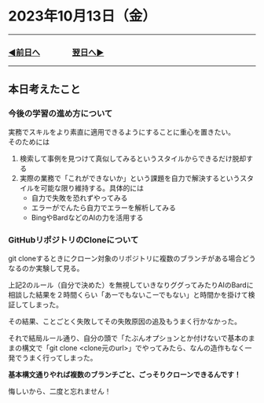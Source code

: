 # 2023年10月13日（金）

---

### [◀️前日へ](https://github.com/yuasys/chatty-journal/blob/main/2023/10/2023-10-12.md)&emsp;&emsp;&emsp;&emsp;[翌日へ▶️](https://github.com/yuasys/chatty-journal/blob/main/2023/10/2023-10-14.md)

---

## 本日考えたこと

### 今後の学習の進め方について

実務でスキルをより素直に適用できるようにすることに重心を置きたい。  
そのためには

1. 検索して事例を見つけて真似してみるというスタイルからできるだけ脱却する
2. 実際の業務で「これができないか」という課題を自力で解決するというスタイルを可能な限り維持する。具体的には
   - 自力で失敗を恐れずやってみる
   - エラーがでんたら自力でエラーを解析してみる
   - BingやBardなどのAIの力を活用する

### GitHubリポジトリのCloneについて

git cloneするときにクローン対象のリポジトリに複数のブランチがある場合どうなるのか実験して見る。  

上記2のルール（自分で決めた）を無視していきなりググってみたりAIのBardに相談した結果を２時間くらい「あーでもないこーでもない」と時間かを掛けて検証してしまった。  

その結果、ことごとく失敗してその失敗原因の追及もうまく行かなかった。  

それで結局ルール通り、自分の頭で「たぶんオプションとか付けないで基本のままの構文で「git clone \<clone元のurl\>」でやってみたら、なんの造作もなく一発でうまく行ってしまった。

<b>基本構文通りやれば複数のブランチごと、ごっそりクローンできるんです！</b>  

悔しいから、二度と忘れません！
